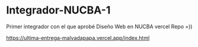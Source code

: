 # Integrador-NUCBA-1
Primer integrador con el que aprobé Diseño Web en NUCBA
vercel Repo =))

https://ultima-entrega-malvadapapa.vercel.app/index.html
